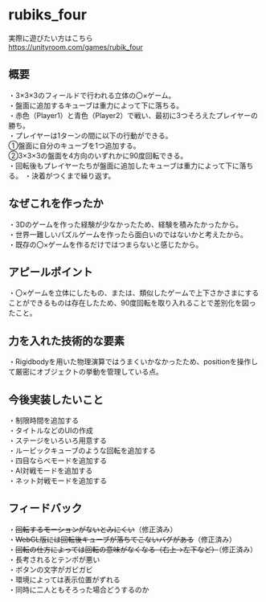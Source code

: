 # rubiks_four

実際に遊びたい方はこちら  
https://unityroom.com/games/rubik_four

## 概要
・3×3×3のフィールドで行われる立体の〇×ゲーム。  
・盤面に追加するキューブは重力によって下に落ちる。  
・赤色（Player1）と青色（Player2）で戦い、最初に3つそろえたプレイヤーの勝ち。  
・プレイヤーは1ターンの間に以下の行動ができる。  
①盤面に自分のキューブを1つ追加する。  
②3×3×3の盤面を4方向のいずれかに90度回転できる。  
・回転後もプレイヤーたちが盤面に追加したキューブは重力によって下に落ちる。
・決着がつくまで繰り返す。 

## なぜこれを作ったか
・3Dのゲームを作った経験が少なかったため、経験を積みたかったから。  
・世界一難しいパズルゲームを作ったら面白いのではないかと考えたから。  
・既存の〇×ゲームを作るだけではつまらないと感じたから。

## アピールポイント
・〇×ゲームを立体にしたもの、または、類似したゲームで上下さかさまにすることができるものは存在したため、90度回転を取り入れることで差別化を図ったこと。

## 力を入れた技術的な要素
・Rigidbodyを用いた物理演算ではうまくいかなかったため、positionを操作して厳密にオブジェクトの挙動を管理している点。

## 今後実装したいこと
・制限時間を追加する  
・タイトルなどのUIの作成  
・ステージをいろいろ用意する  
・ルービックキューブのような回転を追加する  
・四目ならべモードを追加する  
・AI対戦モードを追加する  
・ネット対戦モードを追加する  

## フィードバック 
・~~回転するモーションがないとみにくい~~（修正済み）  
・~~WebGL版には回転後キューブが落ちてこないバグがある~~（修正済み）   
・~~回転の仕方によっては回転の意味がなくなる（右上→左下など）~~（修正済み）  
・長考されるとテンポが悪い  
・ボタンの文字がガビガビ  
・環境によっては表示位置がずれる  
・同時に二人ともそろった場合どうするのか  
